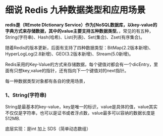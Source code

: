# 细说 Redis 九种数据类型和应用场景

**redis是（REmote DIctionary Service）作为[NoSQL数据库，以key-value的字典方式来存储数据，其中的value主要支持五种数据类型**。，常见的有五种，String(字符串)、Hash(哈希)、List(列表)、Set(集合)、Zset(有序集合)。

随着Redis的版本更新，后面有支持了四种数据类型：BitMap(2.2版本新增)、HyperLogLog(2.8新增)、GEO(3.2版本新增)、Stream(5.0新增)。

Redis采用的Key-Value的方式来存储数据，每个键值对都会有一个dicEntry，里面有只想key,value的指针，还有指向下一个键值对的next指针。

每一种数据类型对象都有各自的使用场景，

### 1、String(字符串)

String是最基本的key-value，key是唯一的标识，value是具体的值，value其实不仅仅是字符串，也可以是证书或者浮点数，value最多可以容纳的数据长度是512MB.

底层实现：是int 加上 SDS（简单动态数组）
